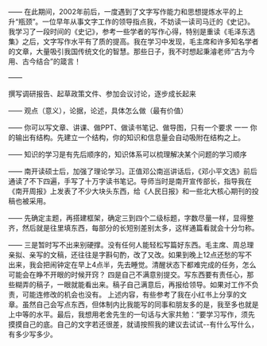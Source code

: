 ——
在此期间，2002年前后，一度遇到了文字写作能力和思想提炼水平的上升“瓶颈”。一位早年从事文字工作的领导指点我，不妨读一读司马迁的《史记》。我学习了一段时间的《史记》，参考一些学者的写作心得，特别是重读《毛泽东选集》之后，文字写作水平有了质的提高。我在学习中发现，毛主席和许多知名学者的文章，大量吸引我国传统文化的智慧。那些日子，我不时想起秉濬老师“古为今用、古今结合”的箴言！

——

撰写调研报告、起草政策文件、参加会议讨论，逐步成长起来

——
观点（意义），论据，论述，具体怎么做（最有价值）

——
你可以写文章、讲课、做PPT、做读书笔记、做导图，只有一个要求 一一 你的输出有结构。先建立一个结构，你的知识和信息量会自动吸附在结构之上。

——
知识的学习是有先后顺序的，知识体系可以梳理解决某个问题的学习顺序

——
南开读硕士后，加强了理论学习。正值邓公南巡讲话后，《邓小平文选》前后通读了不下四遍，手写了十万字读书笔记。导师当时是南开宣传部长，指导我在《南开周报》上发表了不少大块头东西，给《人民日报》和一些北大核心期刊的投稿也被采用。

——
先确定主题，再搭建框架，确定三到四个二级标题，字数尽量一样，显得整齐，然后就是往里填东西，每部分的长短别差别太多，这样通篇看就会十分匀称。

——
三是暂时写不出来别硬撑。没有任何人能轻松写篇好东西。毛主席、周总理亲拟、亲写的文稿，还往往是字斟句酌，改了又改。如果到晚上12点还愁的写不出来，我会把闹钟定在早上4点半，先去睡觉。清醒状态下都难完成的任务，怎么可能会在睁不开眼的时候开窍？
四是自己不满意别提交。写东西要有责任心，那些糊弄的稿子，一眼就能看出来。稿子自己满意后，再报给领导。如果对工作不负责，可能连修改的机会也没有。
上述内容，有些参考了我在小红书上分享的文章。虽然自己会写点东西，但体制内比我能写的同事和朋友多的是，我至多也就是上中等的水平。最后，我想用老舍先生的一句话与大家共勉：“要学习写作，须先摸摸自己的底。自己的文字若还很差，就请按照我的建议去试试--有什么写什么，有多少写多少。